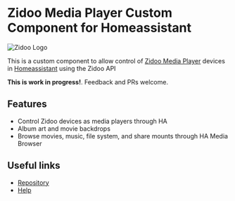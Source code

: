 # Zidoo Media Player Custom Component for Homeassistant

![Zidoo Logo](https://github.com/wizmo2/zidoo-player/raw/dev/images/logo.png)

This is a custom component to allow control of [Zidoo Media Player](https://www.zidoo.tv) devices in [Homeassistant](https://home-assistant.io) using the Zidoo API

**This is work in progress!**.  Feedback and PRs welcome.

## Features

- Control Zidoo devices as media players through HA
- Album art and movie backdrops
- Browse movies, music, file system, and share mounts through HA Media Browser 

## Useful links

- [Repository](https://github.com/wizmo2/zidoo-player)
- [Help](README.md)
